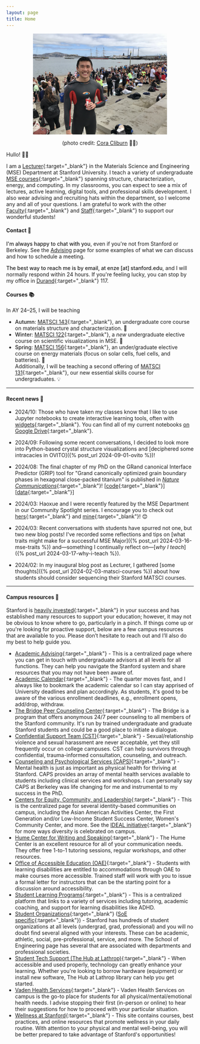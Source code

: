 ```yaml
---
layout: page
title: Home
---
```


<span style="display:flex;justify-content:center">
	<img src="assets/fig/propic.jpg" alt="Enze Chen" align="middle" width="360px">
</span>
<center>
	<p>(photo credit: <a href="https://www.linkedin.com/in/cora-cliburn/" target="_blank">Cora Cliburn</a> 💃🏽)</p>
</center>

Hullo! 👋🏼

I am a [Lecturer](https://mse.stanford.edu/people/lecturers){:target="_blank"} in the Materials Science and Engineering (MSE) Department at Stanford University.
I teach a variety of undergraduate [MSE courses](https://bulletin.stanford.edu/departments/MATSCI/courses){:target="_blank"} spanning structure, characterization, energy, and computing.
In my classrooms, you can expect to see a mix of lectures, active learning, digital tools, and professional skills development.
I also wear advising and recruiting hats within the department, so I welcome any and all of your questions.
I am grateful to work with the other [Faculty](https://mse.stanford.edu/people/faculty){:target="_blank"} and [Staff](https://mse.stanford.edu/people/staff){:target="_blank"} to support our wonderful students!  


#### Contact 📧

<span style="font-weight:500">I'm always happy to chat with you</span>, even if you're not from Stanford or Berkeley. 
See the [Advising](advising) page for some examples of what we can discuss and how to schedule a meeting.

<span style="font-weight:500">The best way to reach me is by email, at enze [at] stanford.edu</span>, and I will normally respond within 24 hours.
If you're feeling lucky, you can stop by my office in [Durand](https://campus-map.stanford.edu/?srch=04-540){:target="_blank"} 117.


#### Courses 📚

In AY 24–25, I will be teaching 
- <span style="font-weight:500">Autumn</span>: [MATSCI 143](https://explorecourses.stanford.edu/search?q=matsci143){:target="_blank"}, an undergraduate core course on materials structure and characterization. 🔬
- <span style="font-weight:500">Winter</span>: [MATSCI 122](https://explorecourses.stanford.edu/search?q=matsci122){:target="_blank"}, a _new_ undergraduate elective course on scientific visualizations in MSE. 🎨    
- <span style="font-weight:500">Spring</span>: [MATSCI 156](https://explorecourses.stanford.edu/search?q=matsci156){:target="_blank"}, an under/graduate elective course on energy materials (focus on solar cells, fuel cells, and batteries). 🔋    
Additionally, I will be teaching a second offering of [MATSCI 131](https://explorecourses.stanford.edu/search?q=matsci131){:target="_blank"}, our new essential skills course for undergraduates. 💡


---------------------------------

#### Recent news 📰 

<!-- * 2024/10: Our collaboration on "Topological grain boundary segregation transitions" in the Ti–Fe system, demonstrating GRIP for binary alloys, is published in [_Science_](URL){:target="_blank"}! -->

* 2024/10: Those who have taken my classes know that I like to use Jupyter notebooks to create interactive learning tools, often with [widgets](https://ipywidgets.readthedocs.io/en/latest/){:target="_blank"}.
You can find all of my current notebooks [on Google Drive](https://drive.google.com/drive/folders/0B-E7ipwjqM9Mfk9fX3NreXlqTWU4aUdRM0V4dUJNSmhSTFNfeEpJSlF6c1JsYzhZcEdiMTA?resourcekey=0-IbAsKdZeuIxvyyZ_eTuzZQ&usp=sharing){:target="_blank"}.

* 2024/09: Following some recent conversations, I decided to look more into Python-based crystal structure visualizations and [deciphered some intracacies in OVITO]({% post_url 2024-09-01-ovito %})!

* 2024/08: The final chapter of my PhD on the GRand canonical Interface Predictor (GRIP) tool for "Grand canonically optimized grain boundary phases in hexagonal close-packed titanium" is published in [_Nature Communications_](https://www.nature.com/articles/s41467-024-51330-9){:target="_blank"}!
[[code](https://github.com/enze-chen/grip){:target="_blank"}]
[[data](https://zenodo.org/records/12590125){:target="_blank"}]

* 2024/03: Haoxue and I were recently featured by the MSE Department in our Community Spotlight series.
I encourage you to check out [hers](https://mse.stanford.edu/news/haoxue-yan-community-spotlight){:target="_blank"} and [mine](https://mse.stanford.edu/news/enze-chen-community-spotlight){:target="_blank"}! 😊

* 2024/03: Recent conversations with students have spurred not one, but two new blog posts! 
I've recorded some reflections and tips on [what traits might make for a successful MSE Major]({% post_url 2024-03-16-mse-traits %}) and—something I continually reflect on—[_why I teach_]({% post_url 2024-03-17-why-i-teach %}).

* 2024/02: In my inaugural blog post as Lecturer, I gathered [some thoughts]({% post_url 2024-02-03-matsci-courses %}) about how students should consider sequencing their Stanford MATSCI courses.

<!-- 
* 2023/12: My PhD thesis titled "Computational Tools for Modeling Planar Defects in Alloys and Designing Materials Science Curricula" has been signed off and approved by UC Berkeley.
I'm done!! 🎓🐻 
-->


---------------------------------

#### Campus resources 💚

Stanford is [heavily invested](https://facts.stanford.edu/administration/finances/){:target="_blank"} in your success and has established many resources to support your education;
however, it may not be obvious to know where to go, particularly in a pinch.
If things come up or you're looking for proactive support, below are a few campus resources that are available to you. 
Please don’t hesitate to reach out and I’ll also do my best to help guide you.

- [Academic Advising](https://advising.stanford.edu/appointments){:target="_blank"} - This is a centralized page where you can get in touch with undergraduate advisors at all levels for all functions.
They can help you navigate the Stanford system and share resources that you may not have been aware of.
- [Academic Calendar](https://studentservices.stanford.edu/calendar/academic-dates/stanford-academic-calendar-2023-24){:target="_blank"} - The quarter moves fast, and I always like to bookmark the academic calendar so I can stay apprised of University deadlines and plan accordingly.
As students, it's good to be aware of the various enrollment deadlines, e.g., enrollment opens, add/drop, withdraw.
- [The Bridge Peer Counseling Center](https://web.stanford.edu/group/bridge/index.html){:target="_blank"} - The Bridge is a program that offers anonymous 24/7 peer counseling to all members of the Stanford community.
It's run by trained undergraduate and graduate Stanford students and could be a good place to initiate a dialogue.
- [Confidential Support Team (CST)](https://vaden.stanford.edu/confidential-support-team-cst){:target="_blank"} - Sexual/relationship violence and sexual harassment are never acceptable, yet they still frequently occur on college campuses.
CST can help survivors through confidential, trauma-informed consultation, counseling, and outreach. 
- [Counseling and Psychological Services (CAPS)](https://vaden.stanford.edu/caps){:target="_blank"} - Mental health is just as important as physical health for thriving at Stanford.
CAPS provides an array of mental health services available to students including clinical services and workshops.
I can personally say CAPS at Berkeley was life changing for me and instrumental to my success in the PhD.
- [Centers for Equity, Community, and Leadership](https://cecl.stanford.edu/the-centers){:target="_blank"} - This is the centralized page for several identity-based communities on campus, including the Asian American Activities Center, the First Generation and/or Low-Income Student Success Center, Women's Community Center, and more.
See the [IDEAL initiative](https://ideal.stanford.edu/){:target="_blank"} for more ways diversity is celebrated on campus.
- [Hume Center for Writing and Speaking](https://hume.stanford.edu/){:target="_blank"} - The Hume Center is an excellent resource for all of your communication needs.
They offer free 1-to-1 tutoring sessions, regular workshops, and other resources.
- [Office of Accessible Education (OAE)](https://oae.stanford.edu/students/students/students){:target="_blank"} - Students with learning disabilities are entitled to accommodations through OAE to make courses more accessible.
Trained staff will work with you to issue a formal letter for instructors that can be the starting point for a discussion around accessibility.
- [Student Learning Programs](https://studentlearning.stanford.edu/){:target="_blank"} - This is a centralized platform that links to a variety of services including tutoring, academic coaching, and support for learning disabilities like ADHD.
- [Student Organizations](https://ose.stanford.edu/get-involved){:target="_blank"} ([SoE specific](https://engineering.stanford.edu/students-academics/support-and-resources/student-organizations){:target="_blank"}) - Stanford has hundreds of student organizations at all levels (undergrad, grad, professional) and you will no doubt find several aligned with your interests. 
These can be academic, athletic, social, pre-professional, service, and more.
The School of Engineering page has several that are associated with departments and professional societies.
- [Student Tech Support (The Hub at Lathrop)](https://thehub.stanford.edu/){:target="_blank"} - When accessible and used properly, technology can greatly enhance your learning.
Whether you're looking to borrow hardware (equipment) or install new software, The Hub at Lathrop library can help you get started.
- [Vaden Health Services](https://vaden.stanford.edu/){:target="_blank"} - Vaden Health Services on campus is the go-to place for students for all physical/mental/emotional health needs.
I advise stopping their first (in-person or online) to hear their suggestions for how to proceed with your particular situation.
- [Wellness at Stanford](https://advising.stanford.edu/current-students/advising-student-handbook/wellness){:target="_blank"} - This site contains courses, best practices, and online resources that promote wellness in your daily routine.
With attention to your physical and mental well-being, you will be better prepared to take advantage of Stanford's opportunities!
